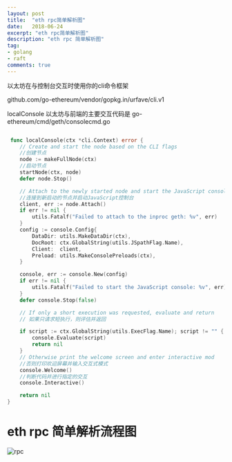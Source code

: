 ```yaml
---
layout: post
title:  "eth rpc简单解析图"
date:   2018-06-24
excerpt: "eth rpc简单解析图"
description: "eth rpc 简单解析图"
tag:
- golang
- raft
comments: true
---
```


以太坊在与控制台交互时使用你的cli命令框架

 github.com/go-ethereum/vendor/gopkg.in/urfave/cli.v1

localConsole
以太坊与前端的主要交互代码是
go-ethereum/cmd/geth/consolecmd.go
```go 

 func localConsole(ctx *cli.Context) error {
	// Create and start the node based on the CLI flags
	//创建节点
	node := makeFullNode(ctx)
	//启动节点
	startNode(ctx, node)
	defer node.Stop()

	// Attach to the newly started node and start the JavaScript console
	//连接到新启动的节点并启动JavaScript控制台
	client, err := node.Attach()
	if err != nil {
		utils.Fatalf("Failed to attach to the inproc geth: %v", err)
	}
	config := console.Config{
		DataDir: utils.MakeDataDir(ctx),
		DocRoot: ctx.GlobalString(utils.JSpathFlag.Name),
		Client:  client,
		Preload: utils.MakeConsolePreloads(ctx),
	}

	console, err := console.New(config)
	if err != nil {
		utils.Fatalf("Failed to start the JavaScript console: %v", err)
	}
	defer console.Stop(false)

	// If only a short execution was requested, evaluate and return
	// 如果只请求短执行，则评估并返回

	if script := ctx.GlobalString(utils.ExecFlag.Name); script != "" {
		console.Evaluate(script)
		return nil
	}
	// Otherwise print the welcome screen and enter interactive mod
	//否则打印欢迎屏幕并输入交互式模式
	console.Welcome()
	//判断代码并进行指定的交互
	console.Interactive()

	return nil
}
```





# eth rpc  简单解析流程图

 
 ![rpc](http://p8am46xs9.bkt.clouddn.com/18-6-23/85347295.jpg )
 